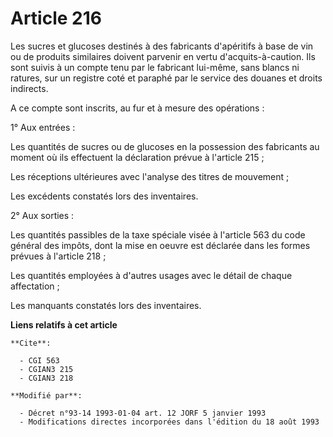 # Article 216

Les sucres et glucoses destinés à des fabricants d'apéritifs à base de vin ou de produits similaires doivent parvenir en
vertu d'acquits-à-caution. Ils sont suivis à un compte tenu par le fabricant lui-même, sans blancs ni ratures, sur un
registre coté et paraphé par le service des douanes et droits indirects.

A ce compte sont inscrits, au fur et à mesure des opérations :

1° Aux entrées :

Les quantités de sucres ou de glucoses en la possession des fabricants au moment où ils effectuent la déclaration prévue à
l'article 215 ; 

Les réceptions ultérieures avec l'analyse des titres de mouvement ; 

Les excédents constatés lors des inventaires. 

2° Aux sorties :

Les quantités passibles de la taxe spéciale visée à l'article 563 du code général des impôts, dont la mise en oeuvre est
déclarée dans les formes prévues à l'article 218 ; 

Les quantités employées à d'autres usages avec le détail de chaque affectation ; 

Les manquants constatés lors des inventaires.

**Liens relatifs à cet article**

	**Cite**:

	  - CGI 563
	  - CGIAN3 215
	  - CGIAN3 218

	**Modifié par**:

	  - Décret n°93-14 1993-01-04 art. 12 JORF 5 janvier 1993
	  - Modifications directes incorporées dans l'édition du 18 août 1993
